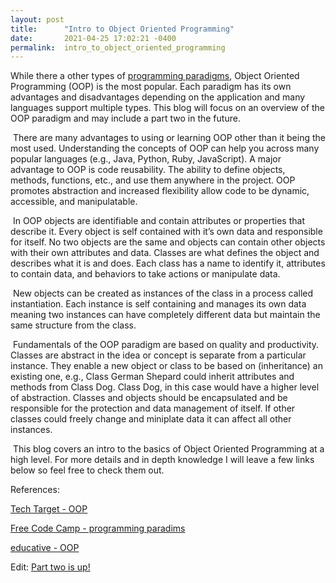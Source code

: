 ```yaml
---
layout: post
title:      "Intro to Object Oriented Programming"
date:       2021-04-25 17:02:21 -0400
permalink:  intro_to_object_oriented_programming
---
```



While there a other types of [programming paradigms](https://www.freecodecamp.org/news/what-exactly-is-a-programming-paradigm/), Object Oriented Programming (OOP) is the most popular. Each paradigm has its own advantages and disadvantages depending on the application and many languages support multiple types. This blog will focus on an overview of the OOP paradigm and may include a part two in the future.

​	There are many advantages to using or learning OOP other than it being the most used. Understanding the concepts of OOP can help you across many popular languages (e.g., Java, Python, Ruby, JavaScript). A major advantage to OOP is code reusability. The ability to define objects, methods, functions, etc., and use them anywhere in the project. OOP promotes abstraction and increased flexibility allow code to be dynamic, accessible, and manipulatable.

​	In OOP objects are identifiable and contain attributes or properties that describe it. Every object is self contained with it’s own data and responsible for itself. No two objects are the same and objects can contain other objects with their own attributes and data. Classes are what defines the object and describes what it is and does. Each class has a name to identify it, attributes to contain data, and behaviors to take actions or manipulate data.

​	New objects can be created as instances of the class in a process called instantiation. Each instance is self containing and manages its own data meaning two instances can have completely different data but maintain the same structure from the class.

​	Fundamentals of the OOP paradigm are based on quality and productivity.  Classes are abstract in the idea or concept is separate from a particular instance. They enable a new object or class to be based on (inheritance) an existing one, e.g., Class German Shepard could inherit attributes and methods from Class Dog. Class Dog, in this case would have a higher level of abstraction. Classes and objects should be encapsulated and be responsible for the protection and data management of itself. If other classes could freely change and miniplate data it can affect all other instances.

​	This blog covers an intro to the basics of Object Oriented Programming at a high level. For more details and in depth knowledge I  will leave a few links below so feel free to check them out.


References:

[Tech Target - OOP](https://searchapparchitecture.techtarget.com/definition/object-oriented-programming-OOP)

[Free Code Camp - programming paradims](https://www.freecodecamp.org/news/what-exactly-is-a-programming-paradigm/)

[educative - OOP](https://www.educative.io/blog/object-oriented-programming)

Edit: [Part two is up!](https://blog.devtylerjones.com/intro_to_oop_part_2)

